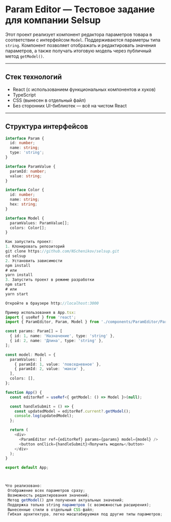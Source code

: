 #  Param Editor — Тестовое задание для компании Selsup

Этот проект реализует компонент редактора параметров товара в соответствии с интерфейсом `Model`. Поддерживаются параметры типа `string`. Компонент позволяет отображать и редактировать значения параметров, а также получать итоговую модель через публичный метод `getModel()`.

---

##  Стек технологий

- React (с использованием функциональных компонентов и хуков)
- TypeScript
- CSS (вынесен в отдельный файл)
- Без сторонних UI-библиотек — всё на чистом React

---

##  Структура интерфейсов

```ts
interface Param {
  id: number;
  name: string;
  type: 'string';
}

interface ParamValue {
  paramId: number;
  value: string;
}

interface Color {
  id: number;
  name: string;
  hex: string;
}

interface Model {
  paramValues: ParamValue[];
  colors: Color[];
}

Как запустить проект:
1. Клонировать репозиторий
git clone https://github.com/NSchenikov/selsup.git
cd selsup
2. Установить зависимости
npm install
# или
yarn install
3. Запустить проект в режиме разработки
npm start
# или
yarn start

Откройте в браузере http://localhost:3000

Пример использования в App.tsx:
import { useRef } from 'react';
import { ParamEditor, Param, Model } from './components/ParamEditor/ParamEditor';

const params: Param[] = [
  { id: 1, name: 'Назначение', type: 'string' },
  { id: 2, name: 'Длина', type: 'string' },
];

const model: Model = {
  paramValues: [
    { paramId: 1, value: 'повседневное' },
    { paramId: 2, value: 'макси' },
  ],
  colors: [],
};

function App() {
  const editorRef = useRef<{ getModel: () => Model }>(null);

  const handleSubmit = () => {
    const updatedModel = editorRef.current?.getModel();
    console.log(updatedModel);
  };

  return (
    <div>
      <ParamEditor ref={editorRef} params={params} model={model} />
      <button onClick={handleSubmit}>Получить модель</button>
    </div>
  );
}

export default App;



Что реализовано:
 Отображение всех параметров сразу;
 Возможность редактирования значений;
 Метод getModel() для получения актуальных значений;
 Поддержка только string параметров (с возможностью расширения);
 Вынесенные стили в отдельный CSS-файл;
 Гибкая архитектура, легко масштабируемая под другие типы параметров;

 